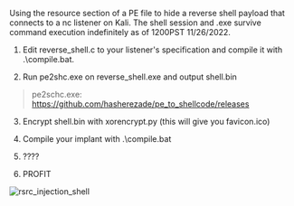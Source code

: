 Using the resource section of a PE file to hide a reverse shell payload that connects to a nc listener on Kali. The shell session and .exe survive command execution
indefinitely as of 1200PST 11/26/2022.

1) Edit reverse_shell.c to your listener's specification and compile it with .\compile.bat.

2) Run pe2shc.exe on reverse_shell.exe and output shell.bin
  > pe2schc.exe: https://github.com/hasherezade/pe_to_shellcode/releases

3) Encrypt shell.bin with xorencrypt.py (this will give you favicon.ico)

4) Compile your implant with .\compile.bat

5) ????

6) PROFIT

![rsrc_injection_shell](https://user-images.githubusercontent.com/22229087/204105867-e3ee7585-9686-4c91-807e-ba851f9f8e2d.png)
